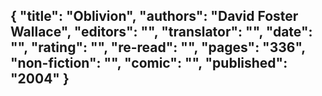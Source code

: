 {
 "title": "Oblivion",
 "authors": "David Foster Wallace",
 "editors": "",
 "translator": "",
 "date": "",
 "rating": "",
 "re-read": "",
 "pages": "336",
 "non-fiction": "",
 "comic": "",
 "published": "2004"
}
---

